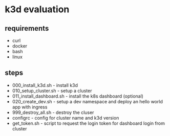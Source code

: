 # k3d evaluation

## requirements
* curl
* docker
* bash
* linux

## steps
* 000_install_k3d.sh - install k3d
* 010_setup_cluster.sh - setup a cluster
* 011_install_dashboard.sh - install the k8s dashboard (optional)
* 020_create_dev.sh - setup a dev namespace and deploy an hello world app with ingress
* 999_destroy_all.sh - destroy the cluser
* configrc - config for cluster name and k3d version
* get_token.sh - script to request the login token for dashboard login from cluster
